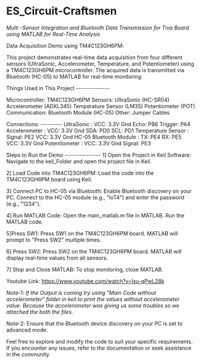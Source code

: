 # ES_Circuit-Craftsmen
*Multi -Sensor Integration and Bluetooth Data Transmission for Tiva Board using MATLAB for Real-Time Analysis*

Data Acquisition Demo using TM4C123GH6PM:

This project demonstrates real-time data acquisition from four different sensors (UltraSonic, Accelerometer, Temperature, and Potentiometer) using a TM4C123GH6PM microcontroller. The acquired data is transmitted via Bluetooth (HC-05) to MATLAB for real-time monitoring.

Things Used in This Project --------------

Microcontroller: TM4C123GH6PM
Sensors:
UltraSonic (HC-SR04)
Accelerometer (ADXL345)
Temperature Sensor (LM35)
Potentiometer (POT)
Communication: Bluetooth Module (HC-05)
Other: Jumper Cables

Connections: ---------
UltraSonic :
VCC: 3.3V
Gnd
Echo: PB6
Trigger: PA4
Accelerometer :
VCC: 3.3V
Gnd
SDA: PD0
SCL: PD1
Temperature Sensor :
Signal: PE2
VCC: 3.3V
Gnd
HC-05 Bluetooth Module : 
TX: PE4
RX: PE5
VCC: 3.3V
Gnd
Potentiometer : 
VCC: 3.3V
Gnd
Signal: PE3

Steps to Run the Demo ---------------
1] Open the Project in Keil Software:
Navigate to the keil_Folder and open the project file in Keil.

2] Load Code into TM4C123GH6PM:
Load the code into the TM4C123GH6PM board using Keil.

3] Connect PC to HC-05 via Bluetooth:
Enable Bluetooth discovery on your PC.
Connect to the HC-05 module (e.g., "IoT4") and enter the password (e.g., "1234").

4] Run MATLAB Code:
Open the main_matlab.m file in MATLAB.
Run the MATLAB code.

5]Press SW1:
Press SW1 on the TM4C123GH6PM board.
MATLAB will prompt to "Press SW2" multiple times.

6] Press SW2:
Press SW2 on the TM4C123GH6PM board.
MATLAB will display real-time values from all sensors.

7] Stop and Close MATLAB:
To stop monitoring, close MATLAB.

Youtube Link: https://www.youtube.com/watch?v=Isu-qPwL28k

Note-1: *If the Output is coming try using "Main Code without accelerometer" folder in keil to print the values without accelerometer value.
      Because the accelerometer was giving us some troubles so we attached the both the files.*
      
Note-2:   Ensure that the Bluetooth device discovery on your PC is set to advanced mode.

Feel free to explore and modify the code to suit your specific requirements. If you encounter any issues, refer to the documentation or seek assistance in the community.
